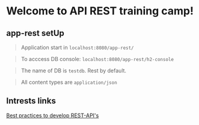 # Welcome to API REST training camp!

## app-rest setUp

> Application start in `localhost:8080/app-rest/`

> To acccess DB console: `localhost:8080/app-rest/h2-console`

> The name of DB is `testdb`. Rest by default.

> All content types are `application/json`
 
## Intrests links

[Best practices to develop REST-API's](https://phauer.com/2015/restful-api-design-best-practices/)
